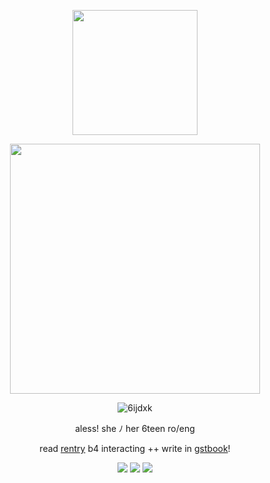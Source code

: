 <p align="center"> <img width="200" src="https://i.imgur.com/u5aoZ14.png">
<p align="center"> <img width="400" src="https://cdn.discordapp.com/attachments/675610269699014710/1245458789616975995/boothill_gif_frame.gif?ex=6658d362&is=665781e2&hm=e9909faced9ddcf05acff27557d67b546e04c0edf6ac00d1d8059782639a55fc&">
  
<div align="center"> 
  
![6ijdxk](https://github.com/vampbite/vampbite/assets/145265219/71eb3d74-e08a-4af2-9dd6-1e1fab336168)

<div align="center"> 
  
aless! she ﾉ her 6teen ro/eng

<div align="center"> 
  
  read [rentry](https://rentry.co/westrnights) b4 interacting ++ write in [gstbook](https://vmprism.123guestbook.com/#)!

<div align="center"> 

![](https://files.catbox.moe/2xwvws.gif) ![](https://files.catbox.moe/sgalm3.gif) ![](https://files.catbox.moe/olzat4.gif)
